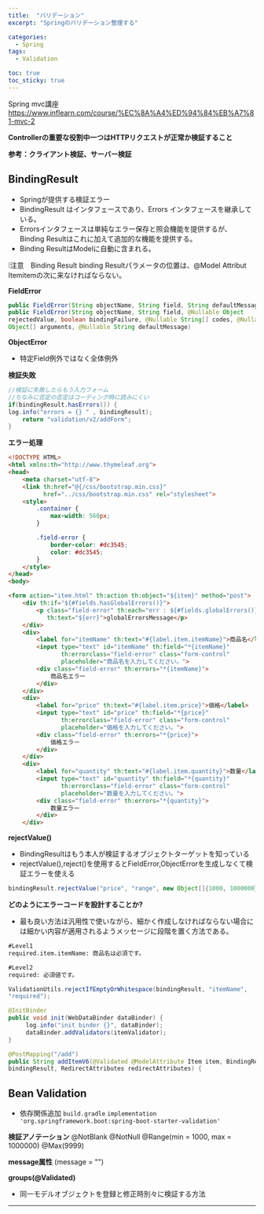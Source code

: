 ```yaml
---
title:  "バリデーション"
excerpt: "Springのバリデーション整理する"

categories:
  - Spring
tags:
  - Validation

toc: true
toc_sticky: true
---
```


Spring mvc講座
<https://www.inflearn.com/course/%EC%8A%A4%ED%94%84%EB%A7%81-mvc-2>

**Controllerの重要な役割中一つはHTTPリクエストが正常か検証すること**

**参考：クライアント検証、サーバー検証**

## BindingResult
- Springが提供する検証エラー
- BindingResult はインタフェースであり、Errors インタフェースを継承している。
- Errorsインタフェースは単純なエラー保存と照会機能を提供するが、Binding Resultはこれに加えて追加的な機能を提供する。
- Binding ResultはModelに自動に含まれる。　　

❕注意　Binding Result binding Resultパラメータの位置は、@Model Attribut Itemitemの次に来なければならない。

**FieldError**
```java
public FieldError(String objectName, String field, String defaultMessage);
public FieldError(String objectName, String field, @Nullable Object 
rejectedValue, boolean bindingFailure, @Nullable String[] codes, @Nullable
Object[] arguments, @Nullable String defaultMessage)
```

**ObjectError**
- 特定Field例外ではなく全体例外

**検証失敗**
```java
//検証に失敗したらもう入力フォーム 
//ちなみに否定の否定はコーディング時に読みにくい
if(bindingResult.hasErrors()) {
log.info("errors = {} " , bindingResult);
    return "validation/v2/addForm";
}
```

**エラー処理**
```html
<!DOCTYPE HTML>
<html xmlns:th="http://www.thymeleaf.org">
<head>
    <meta charset="utf-8">
    <link th:href="@{/css/bootstrap.min.css}"
          href="../css/bootstrap.min.css" rel="stylesheet">
    <style>
        .container {
            max-width: 560px;
        }

        .field-error {
            border-color: #dc3545;
            color: #dc3545;
        }
    </style>
</head>
<body>

<form action="item.html" th:action th:object="${item}" method="post">
    <div th:if="${#fields.hasGlobalErrors()}">
        <p class="field-error" th:each="err : ${#fields.globalErrors()}"
           th:text="${err}">globalErrorsMessage</p>
    </div>
    <div>
        <label for="itemName" th:text="#{label.item.itemName}">商品名</label>
        <input type="text" id="itemName" th:field="*{itemName}"
               th:errorclass="field-error" class="form-control"
               placeholder="商品名を入力してください。">
        <div class="field-error" th:errors="*{itemName}">
            商品名エラー
        </div>
    </div>
    <div>
        <label for="price" th:text="#{label.item.price}">価格</label>
        <input type="text" id="price" th:field="*{price}"
               th:errorclass="field-error" class="form-control"
               placeholder="価格を入力してください。">
        <div class="field-error" th:errors="*{price}">
            価格エラー
        </div>
    </div>
    <div>
        <label for="quantity" th:text="#{label.item.quantity}">数量</label>
        <input type="text" id="quantity" th:field="*{quantity}"
               th:errorclass="field-error" class="form-control"
               placeholder="数量を入力してください。">
        <div class="field-error" th:errors="*{quantity}">
            数量エラー
        </div>
    </div>
```

**rejectValue()**
- BindingResultはもう本人が検証するオブジェクトターゲットを知っている
- rejectValue(),reject()を使用するとFieldError,ObjectErrorを生成しなくて検証エラーを使える
```java
bindingResult.rejectValue("price", "range", new Object[]{1000, 1000000}, null)
```

**どのようにエラーコードを設計することか?**
- 最も良い方法は汎用性で使いながら、細かく作成しなければならない場合には細かい内容が適用されるようメッセージに段階を置く方法である。

```html
#Level1
required.item.itemName: 商品名は必須です。

#Level2
required: 必須値です。
```

```java
ValidationUtils.rejectIfEmptyOrWhitespace(bindingResult, "itemName",
"required");
```

```java
@InitBinder
public void init(WebDataBinder dataBinder) {
	 log.info("init binder {}", dataBinder);
	 dataBinder.addValidators(itemValidator);
}

@PostMapping("/add")
public String addItemV6(@Validated @ModelAttribute Item item, BindingResult 
bindingResult, RedirectAttributes redirectAttributes) {
```

## Bean Validation
- 依存関係追加
<code>build.gradle</code>
<code>implementation 'org.springframework.boot:spring-boot-starter-validation'</code>

**検証アノテーション**
@NotBlank
@NotNull
@Range(min = 1000, max = 1000000)
@Max(9999)

**message属性**
(message = "")

**groups(@Validated)**
- 同一モデルオブジェクトを登録と修正時別々に検証する方法

---